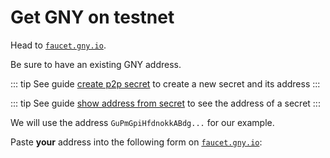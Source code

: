 # Get GNY on testnet

Head to [`faucet.gny.io`](faucet.gny.io).

Be sure to have an existing GNY address.

::: tip
See guide [create p2p secret](./create-p2p-secret.md) to create a new secret and its address
:::

::: tip
See guide [show address from secret](./show-address-from-secret.md) to see the address of a secret
:::

<!-- address: GuPmGpiHfdnokkABdgimn21v24qj -->

We will use the address `GuPmGpiHfdnokkABdg...` for our example.

Paste **your** address into the following form on [`faucet.gny.io`](faucet.gny.io):

<!-- add image -->
